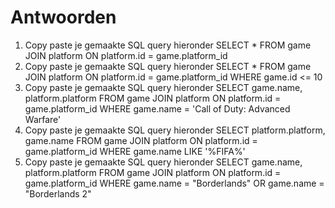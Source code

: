 # Antwoorden

1. Copy paste je gemaakte SQL query hieronder
   SELECT * FROM game JOIN platform ON platform.id = game.platform_id
2. Copy paste je gemaakte SQL query hieronder
   SELECT * FROM game JOIN platform ON platform.id = game.platform_id WHERE game.id <= 10
3. Copy paste je gemaakte SQL query hieronder
   SELECT game.name, platform.platform FROM game JOIN platform ON platform.id = game.platform_id WHERE game.name = 'Call of Duty: Advanced Warfare'
4. Copy paste je gemaakte SQL query hieronder
   SELECT platform.platform, game.name FROM game JOIN platform ON platform.id = game.platform_id WHERE game.name LIKE '%FIFA%'
5. Copy paste je gemaakte SQL query hieronder
SELECT game.name, platform.platform FROM game JOIN platform ON platform.id = game.platform_id WHERE game.name = "Borderlands" OR game.name = "Borderlands 2"
